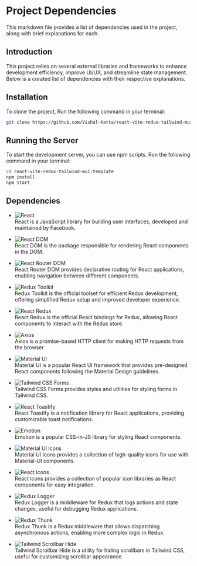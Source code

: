 # Project Dependencies

This markdown file provides a list of dependencies used in the project, along with brief explanations for each.

## Introduction

This project relies on several external libraries and frameworks to enhance development efficiency, improve UI/UX, and streamline state management. Below is a curated list of dependencies with their respective explanations.

## Installation

To clone the project, Run the following command in your terminal:

```bash
git clone https://github.com/Vishal-Katta/react-vite-redux-tailwind-mui-template.git
```

## Running the Server

To start the development server, you can use npm scripts. Run the following command in your terminal:

```bash
cd react-vite-redux-tailwind-mui-template
npm install
npm start
```

## Dependencies

- ![React](https://img.shields.io/badge/React-_-61DAFB?logo=react)  
  React is a JavaScript library for building user interfaces, developed and maintained by Facebook.

- ![React DOM](https://img.shields.io/badge/React%20DOM-_-61DAFB?logo=react)  
  React DOM is the package responsible for rendering React components in the DOM.

- ![React Router DOM](https://img.shields.io/badge/React%20Router%20DOM-_-CA4245?logo=react-router)  
  React Router DOM provides declarative routing for React applications, enabling navigation between different components.

- ![Redux Toolkit](https://img.shields.io/badge/Redux%20Toolkit-_-purple?logo=redux)  
  Redux Toolkit is the official toolset for efficient Redux development, offering simplified Redux setup and improved developer experience.

- ![React Redux](https://img.shields.io/badge/React%20Redux-_-764ABC?logo=redux)  
  React Redux is the official React bindings for Redux, allowing React components to interact with the Redux store.

- ![Axios](https://img.shields.io/badge/Axios-_-blue?logo=axios)  
  Axios is a promise-based HTTP client for making HTTP requests from the browser.

- ![Material UI](https://img.shields.io/badge/Material%20UI-_-blue?logo=material-ui)  
  Material UI is a popular React UI framework that provides pre-designed React components following the Material Design guidelines.

- ![Tailwind CSS Forms](https://img.shields.io/badge/Tailwind%20CSS%20Forms-_-blue?logo=tailwind-css)  
  Tailwind CSS Forms provides styles and utilities for styling forms in Tailwind CSS.

- ![React Toastify](https://img.shields.io/badge/React%20Toastify-_-blue?logo=react)  
  React Toastify is a notification library for React applications, providing customizable toast notifications.

- ![Emotion](https://img.shields.io/badge/Emotion-_-purple?logo=emotion)  
  Emotion is a popular CSS-in-JS library for styling React components.

- ![Material UI Icons](https://img.shields.io/badge/Material%20UI%20Icons-_-orange?logo=material-ui)  
  Material UI Icons provides a collection of high-quality icons for use with Material-UI components.

- ![React Icons](https://img.shields.io/badge/React%20Icons-_-blue?logo=react)  
  React Icons provides a collection of popular icon libraries as React components for easy integration.

- ![Redux Logger](https://img.shields.io/badge/Redux%20Logger-_-764ABC?logo=redux)  
  Redux Logger is a middleware for Redux that logs actions and state changes, useful for debugging Redux applications.

- ![Redux Thunk](https://img.shields.io/badge/Redux%20Thunk-_-764ABC?logo=redux)  
  Redux Thunk is a Redux middleware that allows dispatching asynchronous actions, enabling more complex logic in Redux.

- ![Tailwind Scrollbar Hide](https://img.shields.io/badge/Tailwind%20Scrollbar%20Hide-_-blue?logo=tailwind-css)  
  Tailwind Scrollbar Hide is a utility for hiding scrollbars in Tailwind CSS, useful for customizing scrollbar appearance.
